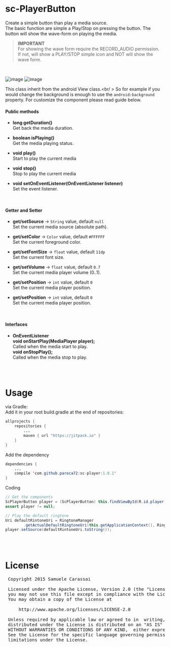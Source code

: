 # sc-PlayerButton
Create a simple button than play a media source.
<br />
The basic function are simple a Play/Stop on pressing the button.
The button will show the wave-form on playing the media.

> **IMPORTANT**<br />
> For showing the wave form require the RECORD_AUDIO permission.<br />
> If not, will show a PLAY/STOP simple icon and NOT will show the wave form.
<br />

![image](https://github.com/Paroca72/sc-player/blob/master/raw/1.jpg)
![image](https://github.com/Paroca72/sc-player/blob/master/raw/2.jpg)

This class inherit from the android View class.<br/ >
So for example if you would change the background is enough to use the `android:background` property.
For customize the component please read guide below.

#### Public methods

- **long getDuration()**<br />
Get back the media duration.

- **boolean isPlaying()**<br />
Get the media playing status.

- **void play()**<br />
Start to play the current media

- **void stop()**<br />
Stop to play the current media

- **void setOnEventListener(OnEventListener listener)**<br />
Set the event listener.

<br />

#### Getter and Setter

- **get/setSource**  -> `String` value, default `null`<br />
Set the current media source (absolute path).

- **get/setColor**  -> `Color` value, default `#FFFFFF`<br />
Set the current foreground color.

- **get/setFontSize**  -> `float` value, default `11dp`<br />
Set the current font size.

- **get/setVolume**  -> `float` value, default `0.7`<br />
Set the current media player volume (0..1).

- **get/setPosition**  -> `int` value, default `0`<br />
Set the current media player position.

- **get/setPosition**  -> `int` value, default `0`<br />
Set the current media player position.

<br />

#### Interfaces

- **OnEventListener**<br />
**void onStartPlay(MediaPlayer player);**<br />
Called when the media start to play.<br />
**void onStopPlay();**<br />
Called when the media stop to play.<br />
<br />
<br />


# Usage

via Gradle:
<br />
Add it in your root build.gradle at the end of repositories:
```java
allprojects {
	repositories {
		...
		maven { url "https://jitpack.io" }
	}
}
```

Add the dependency
```java
dependencies {
    ...
    compile 'com.github.paroca72:sc-player:1.0.1'
}
```

Coding
```java
// Get the components
ScPlayerButton player = (ScPlayerButton) this.findViewById(R.id.player);
assert player != null;

// Play the default ringtone
Uri defaultRintoneUri = RingtoneManager
        .getActualDefaultRingtoneUri(this.getApplicationContext(), RingtoneManager.TYPE_RINGTONE);
player.setSource(defaultRintoneUri.toString());
```

<br />
<br />


# License
<pre>
 Copyright 2015 Samuele Carassai

 Licensed under the Apache License, Version 2.0 (the "License");
 you may not use this file except in compliance with the License.
 You may obtain a copy of the License at

     http://www.apache.org/licenses/LICENSE-2.0

 Unless required by applicable law or agreed to in  writing, software
 distributed under the License is distributed on an "AS IS" BASIS,
 WITHOUT WARRANTIES OR CONDITIONS OF ANY KIND,  either express or implied.
 See the License for the specific language governing permissions and
 limitations under the License.
</pre>
